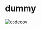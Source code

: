 # dummy
[![codecov](https://codecov.io/gh/pannneb/Spring5UDMSTSRecipeFrom305/branch/master/graph/badge.svg)](https://codecov.io/gh/pannneb/Spring5UDMSTSRecipeFrom305)

